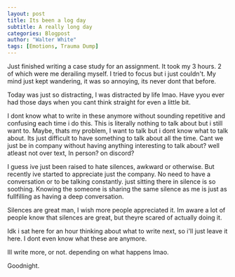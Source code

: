 ```yaml
---
layout: post
title: Its been a log day
subtitle: A really long day
categories: Blogpost
author: "Walter White"
tags: [Emotions, Trauma Dump]
---
```


Just finished writing a case study for an assignment. It took my 3 hours. 2 of which were me derailing myself. I tried to focus but i just couldn't. My mind just kept wandering, it was so annoying, its never dont that before. 

Today was just so distracting, I was distracted by life lmao. Have yyou ever had those days when you cant think straight for even a little bit.

I dont know what to write in these anymore without sounding repetitive and confusing each time i do this. This is literally nothing to talk about but i still want to. Maybe, thats my problem, I want to talk but i dont know what to talk about. Its just difficult to have something to talk about all the time. Cant we just be in company without having anything interesting to talk about? well atleast not over text, In person? on discord?

I guess ive just been raised to hate silences, awkward or otherwise. But recently ive started to appreciate just the company. No need to have a conversation or to be talking  constantly. just sitting there in silence is so soothing. Knowing the someone is sharing the same silence as me is just as fullfilling as having a deep conversation.

Silences are great man, I wish more people appreciated it. Im aware a lot of people know that silences are great, but theyre scared of actually doing it.

Idk i sat here for an hour thinking about what to write next, so i'll just leave it here. I dont even know what these are anymore. 

Ill write more, or not. depending on what happens lmao.

Goodnight.